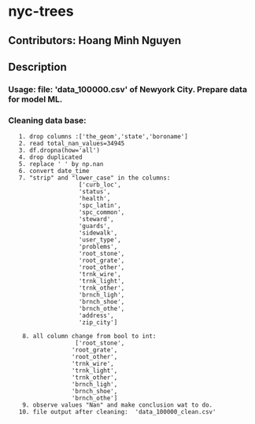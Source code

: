 # nyc-trees

 ## Contributors: Hoang Minh Nguyen
 
 ## Description
    
  
   ### Usage: file: 'data_100000.csv' of Newyork City. Prepare data for model ML.
   ### Cleaning data base:
       1. drop columns :['the_geom','state','boroname']
       2. read total_nan_values=34945
       3. df.dropna(how='all')
       4. drop duplicated 
       5. replace ' ' by np.nan
       6. convert date_time
       7. "strip" and "lower_case" in the columns:
                        ['curb_loc',
                        'status',
                        'health',
                        'spc_latin',
                        'spc_common',
                        'steward',
                        'guards',
                        'sidewalk',
                        'user_type',
                        'problems',
                        'root_stone',
                        'root_grate',
                        'root_other',
                        'trnk_wire',
                        'trnk_light',
                        'trnk_other',
                        'brnch_ligh',
                        'brnch_shoe',
                        'brnch_othe',
                        'address',
                        'zip_city']
                       
        8. all column change from bool to int:
                       ['root_stone',
                      'root_grate',
                      'root_other',
                      'trnk_wire',
                      'trnk_light',
                      'trnk_other',
                      'brnch_ligh',
                      'brnch_shoe',
                      'brnch_othe']
        9. observe values "Nan" and make conclusion wat to do.
       10. file output after cleaning:  'data_100000_clean.csv'

